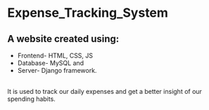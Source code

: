 # Expense_Tracking_System
## A website created using:
- Frontend- HTML, CSS, JS
- Database- MySQL and 
- Server- Django framework.
<br>
It is used to track our daily expenses and get a better insight of our spending habits.
